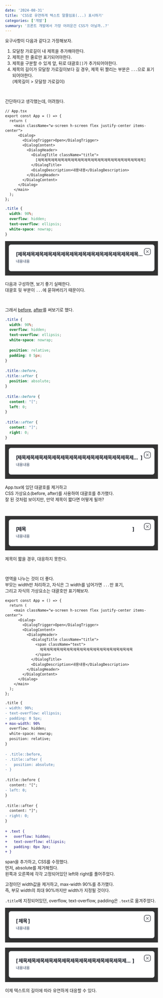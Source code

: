 ```yaml
---
date: '2024-08-31'
title: 'CSS로 유연하게 텍스트 말줄임표(...) 표시하기'
categories: ['개발']
summary: '프론트 개발에서 가장 어려운건 CSS가 아닐까..?'
---
```


요구사항이 다음과 같다고 가정해보자.

1. 모달창 가로길이 내 제목을 추가해야한다.
2. 제목은 한 줄로만 표기되어야한다.
3. 제목을 구분할 수 있게 앞, 뒤로 대괄호`[]`가 추가되어야한다.
4. 제목의 길이가 모달창 가로길이보다 길 경우, 제목 뒤 짤리는 부분은 `...`으로 표기되어야한다.  
   (제목길이 > 모달창 가로길이)

<br/>

간단하다고 생각했는데, 어려웠다.

```TSX
// App.tsx
export const App = () => {
  return (
    <main className="w-screen h-screen flex justify-center items-center">
      <Dialog>
        <DialogTrigger>Open</DialogTrigger>
        <DialogContent>
          <DialogHeader>
            <DialogTitle className="title">
              [제목제목제목제목제목제목제목제목제목제목제목제목제목제목제목제목]
            </DialogTitle>
            <DialogDescription>내용내용</DialogDescription>
          </DialogHeader>
        </DialogContent>
      </Dialog>
    </main>
  );
};
```

```CSS
.title {
  width: 90%;
  overflow: hidden;
  text-overflow: ellipsis;
  white-space: nowrap;
}
```

![](./failure_1.png)

다음과 구성하면, 보기 좋기 실패한다.  
대괄호 뒷 부분이 `...`에 묻혀버리기 때문이다.

<br/>

그래서 [before](https://developer.mozilla.org/en-US/docs/Web/CSS/::before), [after](https://developer.mozilla.org/ko/docs/Web/CSS/::after)를 써보기로 했다.

```CSS
.title {
  width: 90%;
  overflow: hidden;
  text-overflow: ellipsis;
  white-space: nowrap;

  position: relative;
  padding: 0 5px;
}

.title::before,
.title::after {
  position: absolute;
}

.title::before {
  content: "[";
  left: 0;
}

.title::after {
  content: "]";
  right: 0;
}
```

![](./failure_2.png)

App.tsx에 있던 대괄호를 제거하고  
CSS 가상요소(before, after)를 사용하여 대괄호를 추가했다.  
잘 된 것처럼 보이지만, 만약 제목이 짧다면 어떻게 될까?

<br/>

![](./failure_3.png)

제목이 짧을 경우, 대응하지 못한다.

<br/>

영역을 나누는 것이 더 좋다.  
부모는 width만 처리하고, 자식은 그 width를 넘어가면 `...`만 표기,  
그리고 자식의 가상요소는 대괄호만 표기해보자.

```TSX
export const App = () => {
  return (
    <main className="w-screen h-screen flex justify-center items-center">
      <Dialog>
        <DialogTrigger>Open</DialogTrigger>
        <DialogContent>
          <DialogHeader>
            <DialogTitle className="title">
              <span className="text">
                제목제목제목제목제목제목제목제목제목제목제목제목제목제목
              </span>
            </DialogTitle>
            <DialogDescription>내용내용</DialogDescription>
          </DialogHeader>
        </DialogContent>
      </Dialog>
    </main>
  );
};
```

```diff
.title {
- width: 90%;
- text-overflow: ellipsis;
- padding: 0 5px;
+ max-width: 90%
  overflow: hidden;
  white-space: nowrap;
  position: relative;
}

- .title::before,
- .title::after {
-   position: absolute;
- }

.title::before {
  content: "[";
- left: 0;
}

.title::after {
  content: "]";
- right: 0;
}

+ .text {
+   overflow: hidden;
+   text-overflow: ellipsis;
+   padding: 0px 3px;
+ }
```

span을 추가하고, CSS를 수정했다.  
먼저, absolute를 제거해줬다.  
왼쪽과 오른쪽에 각각 고정되어있던 left와 right를 풀어주었다.

고정이던 width값을 제거하고, max-width 90%를 추가했다.  
즉, 부모 width의 최대 90%까지만 width가 지정될 것이다.

`.title`에 지정되어있던, overflow, text-overflow, padding은 `.text`로 옮겨주었다.

![](./success_1.png)

![](./success_2.png)

이제 텍스트의 길이에 따라 유연하게 대응할 수 있다.
